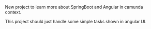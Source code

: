 New project to learn more about SpringBoot and Angular in camunda context.

This project should just handle some simple tasks shown in angular UI.
